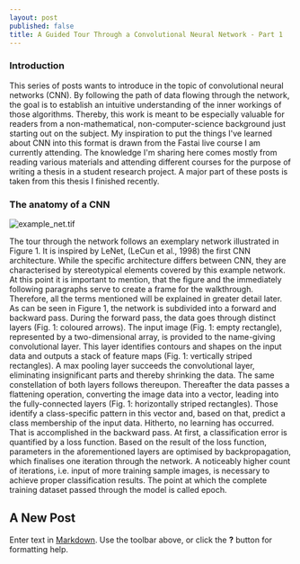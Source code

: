 ```yaml
---
layout: post
published: false
title: A Guided Tour Through a Convolutional Neural Network - Part 1
---
```

### Introduction

This series of posts wants to introduce in the topic of convolutional neural networks (CNN). By following the path of data flowing through the network, the goal is to establish an intuitive understanding of the inner workings of those algorithms. Thereby, this work is meant to be especially valuable for readers from a non-mathematical, non-computer-science background just starting out on the subject. My inspiration to put the things I've learned about CNN into this format is drawn from the Fastai live course I am currently attending. The knowledge I'm sharing here comes mostly from reading various materials and attending different courses for the purpose of writing a thesis in a student research project. A major part of these posts is taken from this thesis I finished recently.

### The anatomy of a CNN

![example_net.tif]({{site.baseurl}}/img/example_net.tif)

The tour through the network follows an exemplary network illustrated in Figure 1. It is inspired by LeNet, (LeCun et al., 1998) the first CNN architecture. While the specific architecture differs between CNN, they are characterised by stereotypical elements covered by this example network. At this point it is important to mention, that the figure and the immediately following paragraphs serve to create a frame for the walkthrough. Therefore, all the terms mentioned will be explained in greater detail later.
As can be seen in Figure 1, the network is subdivided into a forward and backward pass. During the forward pass, the data goes through distinct layers (Fig. 1: coloured arrows). The input image (Fig. 1: empty rectangle), represented by a two-dimensional array, is provided to the name-giving convolutional layer. This layer identifies contours and shapes on the input data and outputs a stack of feature maps (Fig. 1: vertically striped rectangles). A max pooling layer succeeds the convolutional layer, eliminating insignificant parts and thereby shrinking the data. The same constellation of both layers follows thereupon.
Thereafter the data passes a flattening operation, converting the image data into a vector, leading into the fully-connected layers (Fig. 1: horizontally striped rectangles). Those identify a class-specific pattern in this vector and, based on that, predict a class membership of the input data. 
Hitherto, no learning has occurred. That is accomplished in the backward pass. At first, a classification error is quantified by a loss function. Based on the result of the loss function, parameters in the aforementioned layers are optimised by backpropagation, which finalises one iteration through the network. A noticeably higher count of iterations, i.e. input of more training sample images, is necessary to achieve proper classification results. The point at which the complete training dataset passed through the model is called epoch.




## A New Post

Enter text in [Markdown](http://daringfireball.net/projects/markdown/). Use the toolbar above, or click the **?** button for formatting help.
